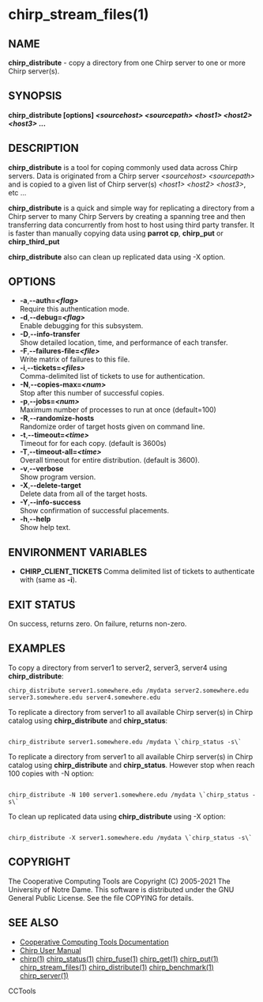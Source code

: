 






















# chirp_stream_files(1)

## NAME
**chirp_distribute** - copy a directory from one Chirp server to one or more Chirp server(s).

## SYNOPSIS
**chirp_distribute [options] _&lt;sourcehost&gt;_ _&lt;sourcepath&gt;_ _&lt;host1&gt;_ _&lt;host2&gt;_ _&lt;host3&gt;_ ...**

## DESCRIPTION
**chirp_distribute** is a tool for coping commonly used data across Chirp servers. Data is originated from a Chirp server _&lt;sourcehost&gt;_ _&lt;sourcepath&gt;_ and is copied to a given list of Chirp server(s) _&lt;host1&gt;_ _&lt;host2&gt;_ _&lt;host3&gt;_, etc ...

**chirp_distribute** is a quick and simple way for replicating a directory from a Chirp server to many Chirp Servers by creating a spanning tree and then transferring data concurrently from host to host using third party transfer. It is faster than manually copying data using **parrot cp**, **chirp_put** or **chirp_third_put**

**chirp_distribute** also can clean up replicated data using -X option.
## OPTIONS


- **-a**,**--auth=_&lt;flag&gt;_**<br />Require this authentication mode.
- **-d**,**--debug=_&lt;flag&gt;_**<br />Enable debugging for this subsystem.
- **-D**,**--info-transfer**<br />Show detailed location, time, and performance of each transfer.
- **-F**,**--failures-file=_&lt;file&gt;_**<br />Write matrix of failures to this file.
- **-i**,**--tickets=_&lt;files&gt;_**<br />Comma-delimited list of tickets to use for authentication.
- **-N**,**--copies-max=_&lt;num&gt;_**<br />Stop after this number of successful copies.
- **-p**,**--jobs=_&lt;num&gt;_**<br />Maximum number of processes to run at once (default=100)
- **-R**,**--randomize-hosts**<br />Randomize order of target hosts given on command line.
- **-t**,**--timeout=_&lt;time&gt;_**<br />Timeout for for each copy. (default is 3600s)
- **-T**,**--timeout-all=_&lt;time&gt;_**<br />Overall timeout for entire distribution. (default is 3600).
- **-v**,**--verbose**<br />Show program version.
- **-X**,**--delete-target**<br />Delete data from all of the target hosts.
- **-Y**,**--info-success**<br />Show confirmation of successful placements.
- **-h**,**--help**<br />Show help text.


## ENVIRONMENT VARIABLES


- **CHIRP_CLIENT_TICKETS** Comma delimited list of tickets to authenticate with (same as **-i**).


## EXIT STATUS
On success, returns zero.  On failure, returns non-zero.

## EXAMPLES
To copy a directory from server1 to server2, server3, server4 using **chirp_distribute**:
```
chirp_distribute server1.somewhere.edu /mydata server2.somewhere.edu server3.somewhere.edu server4.somewhere.edu
```

To replicate a directory from server1 to  all available Chirp server(s) in Chirp catalog using **chirp_distribute** and **chirp_status**:

```

chirp_distribute server1.somewhere.edu /mydata \`chirp_status -s\`

```

To replicate a directory from server1 to  all available Chirp server(s) in Chirp catalog using **chirp_distribute** and **chirp_status**. However stop when reach 100 copies with -N option:
```

chirp_distribute -N 100 server1.somewhere.edu /mydata \`chirp_status -s\`

```

To clean up replicated data using **chirp_distribute** using -X option:
```

chirp_distribute -X server1.somewhere.edu /mydata \`chirp_status -s\`

```


## COPYRIGHT

The Cooperative Computing Tools are Copyright (C) 2005-2021 The University of Notre Dame.  This software is distributed under the GNU General Public License.  See the file COPYING for details.

## SEE ALSO


- [Cooperative Computing Tools Documentation]("../index.html")
- [Chirp User Manual]("../chirp.html")
- [chirp(1)](chirp.md)  [chirp_status(1)](chirp_status.md)  [chirp_fuse(1)](chirp_fuse.md)  [chirp_get(1)](chirp_get.md)  [chirp_put(1)](chirp_put.md)  [chirp_stream_files(1)](chirp_stream_files.md)  [chirp_distribute(1)](chirp_distribute.md)  [chirp_benchmark(1)](chirp_benchmark.md)  [chirp_server(1)](chirp_server.md)


CCTools
